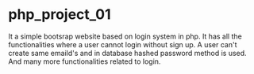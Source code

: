 # php_project_01
It a simple bootsrap website based on login system in php. It has all the functionalities where a user cannot login without sign up. A user can't create same emaild's and in database hashed password method is used. And many more functionalities related to login.
